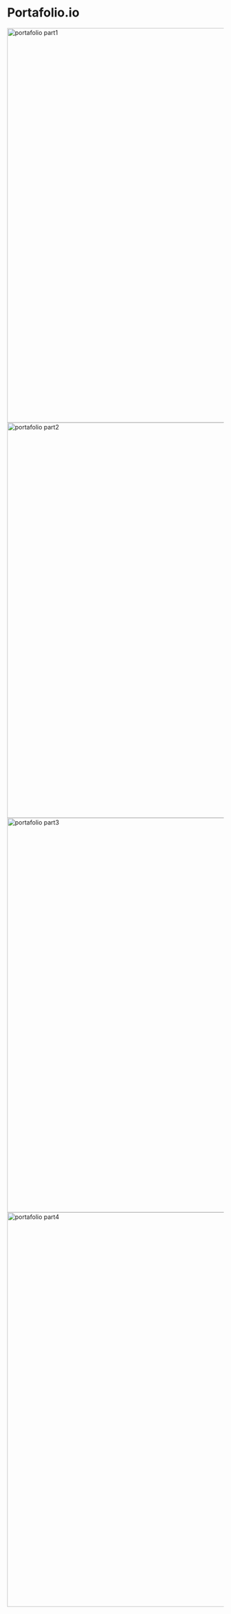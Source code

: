 # Portafolio.io

<img width="917" alt="portafolio part1" src="https://github.com/Kayner-Cueva/Portafolio/assets/76232385/8e688353-c1e1-44d9-b4fb-0cb93c42bd32">
<img width="919" alt="portafolio part2" src="https://github.com/Kayner-Cueva/Portafolio/assets/76232385/916d279f-f27b-4572-a50d-3fa77f77b792">
<img width="917" alt="portafolio part3" src="https://github.com/Kayner-Cueva/Portafolio/assets/76232385/0a7cac2e-e266-4e03-91ca-bb52b3ea8d3c">
<img width="917" alt="portafolio part4" src="https://github.com/Kayner-Cueva/Portafolio/assets/76232385/221cd0db-ff2c-463a-b032-1087a89cb68d">
